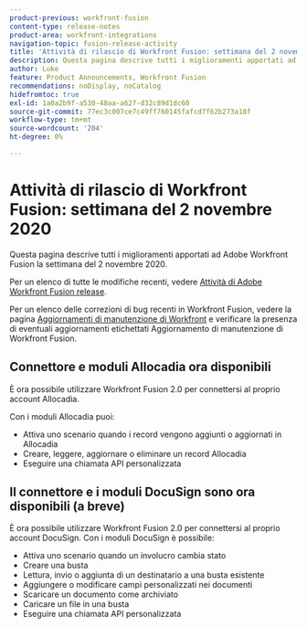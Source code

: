 ```yaml
---
product-previous: workfront-fusion
content-type: release-notes
product-area: workfront-integrations
navigation-topic: fusion-release-activity
title: 'Attività di rilascio di Workfront Fusion: settimana del 2 novembre 2020'
description: Questa pagina descrive tutti i miglioramenti apportati ad Adobe Workfront Fusion la settimana del 2 novembre 2020.
author: Luke
feature: Product Announcements, Workfront Fusion
recommendations: noDisplay, noCatalog
hidefromtoc: true
exl-id: 1a0a2b9f-a530-48aa-a627-d32c89d1dc60
source-git-commit: 77ec3c007ce7c49ff760145fafcd7f62b273a18f
workflow-type: tm+mt
source-wordcount: '204'
ht-degree: 0%

---
```


# Attività di rilascio di Workfront Fusion: settimana del 2 novembre 2020

Questa pagina descrive tutti i miglioramenti apportati ad Adobe Workfront Fusion la settimana del 2 novembre 2020.

Per un elenco di tutte le modifiche recenti, vedere [Attività di Adobe Workfront Fusion release](/help/workfront-fusion/fusion-product-releases/fusion-release-activity.md).

Per un elenco delle correzioni di bug recenti in Workfront Fusion, vedere la pagina [Aggiornamenti di manutenzione di Workfront](https://experienceleague.adobe.com/docs/workfront-known-issues/releases/current-updates.html) e verificare la presenza di eventuali aggiornamenti etichettati Aggiornamento di manutenzione di Workfront Fusion.

## Connettore e moduli Allocadia ora disponibili

È ora possibile utilizzare Workfront Fusion 2.0 per connettersi al proprio account Allocadia.

Con i moduli Allocadia puoi:

* Attiva uno scenario quando i record vengono aggiunti o aggiornati in Allocadia
* Creare, leggere, aggiornare o eliminare un record Allocadia
* Eseguire una chiamata API personalizzata

## Il connettore e i moduli DocuSign sono ora disponibili (a breve)

È ora possibile utilizzare Workfront Fusion 2.0 per connettersi al proprio account DocuSign. Con i moduli DocuSign è possibile:

* Attiva uno scenario quando un involucro cambia stato
* Creare una busta
* Lettura, invio o aggiunta di un destinatario a una busta esistente
* Aggiungere o modificare campi personalizzati nei documenti
* Scaricare un documento come archiviato
* Caricare un file in una busta
* Eseguire una chiamata API personalizzata
